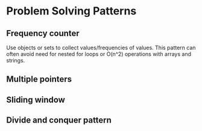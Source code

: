 # Problem Solving Patterns

## Frequency counter
Use objects or sets to collect values/frequencies of values. This pattern can often avoid need for nested for loops or O(n^2) operations with arrays and strings.

## Multiple pointers
## Sliding window
## Divide and conquer pattern